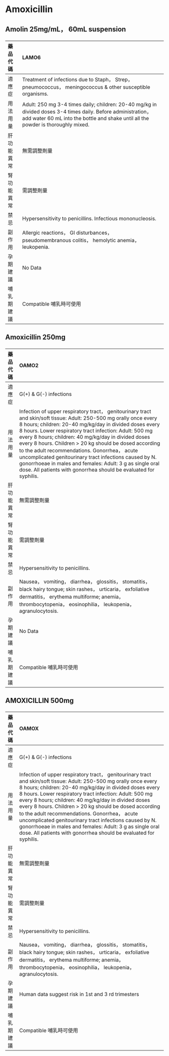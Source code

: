 # Amoxicillin

## Amolin 25mg/mL， 60mL suspension

##### 

| 藥品代碼   | LAMO6                                                                                                                                                                                              |
|:-----------|:---------------------------------------------------------------------------------------------------------------------------------------------------------------------------------------------------|
| 適應症     | Treatment of infections due to Staph， Strep， pneumococcus， meningococcus & other susceptible organisms.                                                                                         |
| 用法用量   | Adult: 250 mg 3-4 times daily; children: 20-40 mg/kg in divided doses 3-4 times daily. Before administration， add water 60 mL into the bottle and shake until all the powder is thoroughly mixed. |
| 肝功能異常 | 無需調整劑量                                                                                                                                                                                       |
| 腎功能異常 | 需調整劑量                                                                                                                                                                                         |
| 禁忌       | Hypersensitivity to penicillins. Infectious mononucleosis.                                                                                                                                         |
| 副作用     | Allergic reactions， GI disturbances， pseudomembranous colitis， hemolytic anemia， leukopenia.                                                                                                   |
| 孕期建議   | No Data                                                                                                                                                                                            |
| 哺乳期建議 | Compatible 哺乳時可使用                                                                                                                                                                            |

## Amoxicillin 250mg

##### 

| 藥品代碼   | OAMO2                                                                                                                                                                                                                                                                                                                                                                                                                                                                                                                                                                                               |
|:-----------|:----------------------------------------------------------------------------------------------------------------------------------------------------------------------------------------------------------------------------------------------------------------------------------------------------------------------------------------------------------------------------------------------------------------------------------------------------------------------------------------------------------------------------------------------------------------------------------------------------|
| 適應症     | G(+) & G(-) infections                                                                                                                                                                                                                                                                                                                                                                                                                                                                                                                                                                              |
| 用法用量   | Infection of upper respiratory tract， genitourinary tract and skin/soft tissue: Adult: 250-500 mg orally once every 8 hours; children: 20-40 mg/kg/day in divided doses every 8 hours. Lower respiratory tract infection: Adult: 500 mg every 8 hours; children: 40 mg/kg/day in divided doses every 8 hours. Children > 20 kg should be dosed according to the adult recommendations. Gonorrhea， acute uncomplicated genitourinary tract infections caused by N. gonorrhoeae in males and females: Adult: 3 g as single oral dose. All patients with gonorrhea should be evaluated for syphilis. |
| 肝功能異常 | 無需調整劑量                                                                                                                                                                                                                                                                                                                                                                                                                                                                                                                                                                                        |
| 腎功能異常 | 需調整劑量                                                                                                                                                                                                                                                                                                                                                                                                                                                                                                                                                                                          |
| 禁忌       | Hypersensitivity to penicillins.                                                                                                                                                                                                                                                                                                                                                                                                                                                                                                                                                                    |
| 副作用     | Nausea， vomiting， diarrhea， glossitis， stomatitis， black hairy tongue; skin rashes， urticaria， exfoliative dermatitis， erythema multiforme; anemia， thrombocytopenia， eosinophilia， leukopenia， agranulocytosis.                                                                                                                                                                                                                                                                                                                                                                        |
| 孕期建議   | No Data                                                                                                                                                                                                                                                                                                                                                                                                                                                                                                                                                                                             |
| 哺乳期建議 | Compatible 哺乳時可使用                                                                                                                                                                                                                                                                                                                                                                                                                                                                                                                                                                             |

## AMOXICILLIN 500mg

##### 

| 藥品代碼   | OAMOX                                                                                                                                                                                                                                                                                                                                                                                                                                                                                                                                                                                               |
|:-----------|:----------------------------------------------------------------------------------------------------------------------------------------------------------------------------------------------------------------------------------------------------------------------------------------------------------------------------------------------------------------------------------------------------------------------------------------------------------------------------------------------------------------------------------------------------------------------------------------------------|
| 適應症     | G(+) & G(-) infections                                                                                                                                                                                                                                                                                                                                                                                                                                                                                                                                                                              |
| 用法用量   | Infection of upper respiratory tract， genitourinary tract and skin/soft tissue: Adult: 250-500 mg orally once every 8 hours; children: 20-40 mg/kg/day in divided doses every 8 hours. Lower respiratory tract infection: Adult: 500 mg every 8 hours; children: 40 mg/kg/day in divided doses every 8 hours. Children > 20 kg should be dosed according to the adult recommendations. Gonorrhea， acute uncomplicated genitourinary tract infections caused by N. gonorrhoeae in males and females: Adult: 3 g as single oral dose. All patients with gonorrhea should be evaluated for syphilis. |
| 肝功能異常 | 無需調整劑量                                                                                                                                                                                                                                                                                                                                                                                                                                                                                                                                                                                        |
| 腎功能異常 | 需調整劑量                                                                                                                                                                                                                                                                                                                                                                                                                                                                                                                                                                                          |
| 禁忌       | Hypersensitivity to penicillins.                                                                                                                                                                                                                                                                                                                                                                                                                                                                                                                                                                    |
| 副作用     | Nausea， vomiting， diarrhea， glossitis， stomatitis， black hairy tongue; skin rashes， urticaria， exfoliative dermatitis， erythema multiforme; anemia， thrombocytopenia， eosinophilia， leukopenia， agranulocytosis.                                                                                                                                                                                                                                                                                                                                                                        |
| 孕期建議   | Human data suggest risk in 1st and 3 rd trimesters                                                                                                                                                                                                                                                                                                                                                                                                                                                                                                                                                  |
| 哺乳期建議 | Compatible 哺乳時可使用                                                                                                                                                                                                                                                                                                                                                                                                                                                                                                                                                                             |


